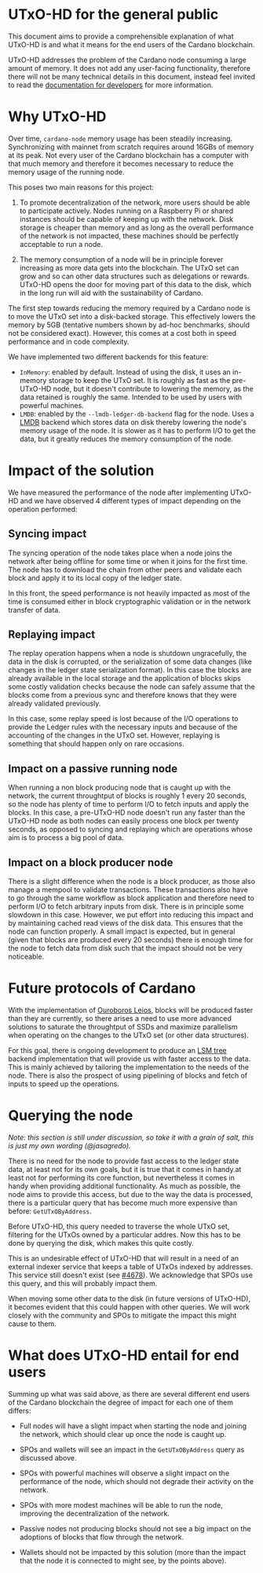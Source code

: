 # UTxO-HD for the general public

This document aims to provide a comprehensible explanation of what UTxO-HD is
and what it means for the end users of the Cardano blockchain.

UTxO-HD addresses the problem of the Cardano node consuming a large amount of
memory. It does not add any user-facing functionality, therefore there will not
be many technical details in this document, instead feel invited to read the
[documentation for developers](./for-developers.md) for more information.

# Why UTxO-HD

Over time, `cardano-node` memory usage has been steadily increasing.
Synchronizing with mainnet from scratch requires around 16GBs of memory at its
peak. Not every user of the Cardano blockchain has a computer with that much
memory and therefore it becomes necessary to reduce the memory usage of the
running node.

This poses two main reasons for this project:

1. To promote decentralization of the network, more users should be able to
   participate actively. Nodes running on a Raspberry Pi or shared instances
   should be capable of keeping up with the network. Disk storage is cheaper
   than memory and as long as the overall performance of the network is not
   impacted, these machines should be perfectly acceptable to run a node.

2. The memory consumption of a node will be in principle forever increasing as
   more data gets into the blockchain. The UTxO set can grow and so can other
   data structures such as delegations or rewards. UTxO-HD opens the door for
   moving part of this data to the disk, which in the long run will aid with the
   sustainability of Cardano.

The first step towards reducing the memory required by a Cardano node is to move
the UTxO set into a disk-backed storage. This effectively lowers the memory by
5GB (tentative numbers shown by ad-hoc benchmarks, should not be considered
exact). However, this comes at a cost both in speed performance and in code
complexity.

We have implemented two different backends for this feature:

- `InMemory`: enabled by default. Instead of using the disk, it uses an
  in-memory storage to keep the UTxO set. It is roughly as fast as the
  pre-UTxO-HD node, but it doesn't contribute to lowering the memory, as the
  data retained is roughly the same. Intended to be used by users with powerful
  machines.
- `LMDB`: enabled by the `--lmdb-ledger-db-backend` flag for the node. Uses a
  [LMDB](http://www.lmdb.tech/doc/) backend which stores data on disk thereby
  lowering the node's memory usage of the node. It is slower as it has to
  perform I/O to get the data, but it greatly reduces the memory consumption of
  the node.

# Impact of the solution

We have measured the performance of the node after implementing UTxO-HD and we
have observed 4 different types of impact depending on the operation performed:

## Syncing impact

The syncing operation of the node takes place when a node joins the network
after being offline for some time or when it joins for the first time. The node
has to download the chain from other peers and validate each block and apply it
to its local copy of the ledger state.

In this front, the speed performance is not heavily impacted as most of the time
is consumed either in block cryptographic validation or in the network transfer
of data.

## Replaying impact

The replay operation happens when a node is shutdown ungracefully, the data in
the disk is corrupted, or the serialization of some data changes (like changes
in the ledger state serialization format). In this case the blocks are already
available in the local storage and the application of blocks skips some costly
validation checks because the node can safely assume that the blocks come from a
previous sync and therefore knows that they were already validated previously.

In this case, some replay speed is lost because of the I/O operations to provide
the Ledger rules with the necessary inputs and because of the accounting of the
changes in the UTxO set. However, replaying is something that should happen only
on rare occasions.

## Impact on a passive running node

When running a non block producing node that is caught up with the network, the
current throughtput of blocks is roughly 1 every 20 seconds, so the node has
plenty of time to perform I/O to fetch inputs and apply the blocks. In this
case, a pre-UTxO-HD node doesn't run any faster than the UTxO-HD node as both
nodes can easily process one block per twenty seconds, as opposed to syncing and
replaying which are operations whose aim is to process a big pool of data.

## Impact on a block producer node

There is a slight difference when the node is a block producer, as those also
manage a mempool to validate transactions. These transactions also have to go
through the same workflow as block application and therefore need to perform I/O
to fetch arbitrary inputs from disk. There is in principle some slowdown in this
case. However, we put effort into reducing this impact and by maintaining cached
read views of the disk data. This ensures that the node can function properly. A
small impact is expected, but in general (given that blocks are produced every
20 seconds) there is enough time for the node to fetch data from disk such that
the impact should not be very noticeable.

# Future protocols of Cardano

With the implementation of [Ouroboros
Leios](https://iohk.io/en/research/library/papers/ouroboros-leios-design-goals-and-concepts/),
blocks will be produced faster than they are currently, so there arises a need
to use more advanced solutions to saturate the throughtput of SSDs and maximize
parallelism when operating on the changes to the UTxO set (or other data
structures).

For this goal, there is ongoing development to produce an [LSM
tree](https://en.wikipedia.org/wiki/Log-structured_merge-tree) backend
implementation that will provide us with faster access to the data. This is
mainly achieved by tailoring the implementation to the needs of the node. There
is also the prospect of using pipelining of blocks and fetch of inputs to speed
up the operations.

# Querying the node

*Note: this section is still under discussion, so take it with a grain of salt,
this is just my own wording (@jasagredo).*

There is no need for the node to provide fast access to the ledger state data,
at least not for its own goals, but it is true that it comes in handy.at least
not for performing its core function, but nevertheless it comes in handy when
providing additional functionality. As much as possible, the node aims to
provide this access, but due to the way the data is processed, there is a
particular query that has become much more expensive than before:
`GetUTxOByAddress`.

Before UTxO-HD, this query needed to traverse the whole UTxO set, filtering for
the UTxOs owned by a particular addres. Now this has to be done by querying the
disk, which makes this quite costly.

This is an undesirable effect of UTxO-HD that will result in a need of an
external indexer service that keeps a table of UTxOs indexed by addresses. This
service still doesn't exist (see
[#4678](https://github.com/input-output-hk/cardano-node/issues/4678)). We
acknowledge that SPOs use this query, and this will probably impact them.

When moving some other data to the disk (in future versions of UTxO-HD), it
becomes evident that this could happen with other queries. We will work closely
with the community and SPOs to mitigate the impact this might cause to them.

# What does UTxO-HD entail for end users

Summing up what was said above, as there are several different end users of the
Cardano blockchain the degree of impact for each one of them differs:

- Full nodes will have a slight impact when starting the node and joining the
  network, which should clear up once the node is caught up.

- SPOs and wallets will see an impact in the `GetUTxOByAddress` query as
  discussed above.

- SPOs with powerful machines will observe a slight impact on the performance of
  the node, which should not degrade their activity on the network.

- SPOs with more modest machines will be able to run the node, improving the
  decentralization of the network.

- Passive nodes not producing blocks should not see a big impact on the
  adoptions of blocks that flow through the network.

- Wallets should not be impacted by this solution (more than the impact that the
  node it is connected to might see, by the points above).

